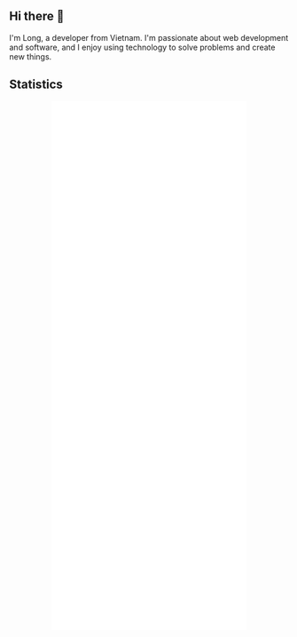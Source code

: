 ## Hi there 👋
I'm Long, a developer from Vietnam. I'm passionate about web development and software, and I enjoy using technology to solve problems and create new things.
## Statistics
<p align="center">
<img src="/github-metrics.svg" width="70%" alt="">
</p>


<!-- ily tm -->

